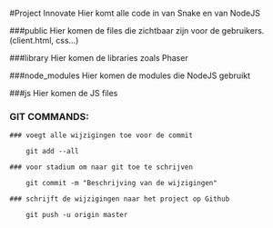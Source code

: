 #Project Innovate
Hier komt alle code in van Snake en van NodeJS

###public
Hier komen de files die zichtbaar zijn voor de gebruikers. (client.html, css...)

###library
Hier komen de libraries zoals Phaser

###node_modules
Hier komen de modules die NodeJS gebruikt

###js
Hier komen de JS files

### GIT COMMANDS:
    ### voegt alle wijzigingen toe voor de commit
    
        git add --all 
         
    ### voor stadium om naar git toe te schrijven
    
        git commit -m "Beschrijving van de wijzigingen"
        
    ### schrijft de wijzigingen naar het project op Github
    
        git push -u origin master
        
        